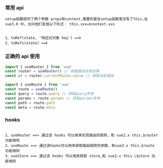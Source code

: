 <!--
 * @Author: wangshengxian
 * @Date: 2020-12-11 11:33:42
 * @LastEditors: wangshengxian
 * @LastEditTime: 2020-12-30 12:50:31
 * @Desc:
-->

### 常用 api

```
setup函数提供了两个参数 props和context,重要的是在setup函数里没有了this,在 vue3.0 中，访问他们变成以下形式： this.xxx=》context.xxx

```

```

1、toRef(state, '响应式对象 key') ==》
2、toRefs(state) ==》

```

### 正确的 api 使用

```js
import { useRouter } from 'vue'
const router = useRouter() // 获取路由实例对象
const cr = router.currentRoute.value // 获取当前路由

import { useRoute } from 'vue'
const route = useRoute()
const query = route.query // 获取query传参
const params = route.params // 获取params传参
const path = route.path
const meta = route.meta
```

### hooks

```

1、useRouter ==> 通过该 hooks 可以用来实现路由的跳转，和 vue2.x this.$router 功能相同
2、useRoute ==> 通过该hooks可以用来获取路由跳转的参数，和vue2.x this.$route 功能相同
3、useStore ==> 通过该 hooks 可以用来获取 store,和 vue2.x this.\$store 功能相同

```
